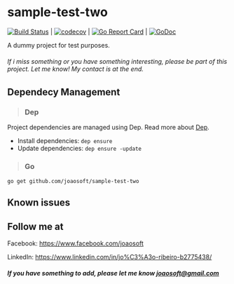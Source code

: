 # sample-test-two
[![Build Status](https://travis-ci.org/joaosoft/sample-test-two.svg?branch=master)](https://travis-ci.org/joaosoft/sample-test-two) | [![codecov](https://codecov.io/gh/joaosoft/sample-test-two/branch/master/graph/badge.svg)](https://codecov.io/gh/joaosoft/sample-test-two) | [![Go Report Card](https://goreportcard.com/badge/github.com/joaosoft/sample-test-two)](https://goreportcard.com/report/github.com/joaosoft/sample-test-two) | [![GoDoc](https://godoc.org/github.com/joaosoft/sample-test-two?status.svg)](https://godoc.org/github.com/joaosoft/sample-test-two)

A dummy project for test purposes.

###### If i miss something or you have something interesting, please be part of this project. Let me know! My contact is at the end.

## Dependecy Management 
>### Dep

Project dependencies are managed using Dep. Read more about [Dep](https://github.com/golang/dep).
* Install dependencies: `dep ensure`
* Update dependencies: `dep ensure -update`


>### Go
```
go get github.com/joaosoft/sample-test-two
```

## Known issues

## Follow me at
Facebook: https://www.facebook.com/joaosoft

LinkedIn: https://www.linkedin.com/in/jo%C3%A3o-ribeiro-b2775438/

##### If you have something to add, please let me know joaosoft@gmail.com
